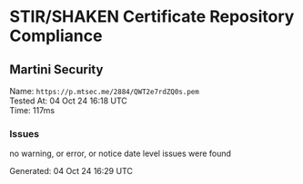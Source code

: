 # STIR/SHAKEN Certificate Repository Compliance

## Martini Security

Name: `https://p.mtsec.me/2884/QWT2e7rdZQ0s.pem`\
Tested At: 04 Oct 24 16:18 UTC\
Time: 117ms

### Issues

no warning, or error, or notice date level issues were found

Generated: 04 Oct 24 16:29 UTC